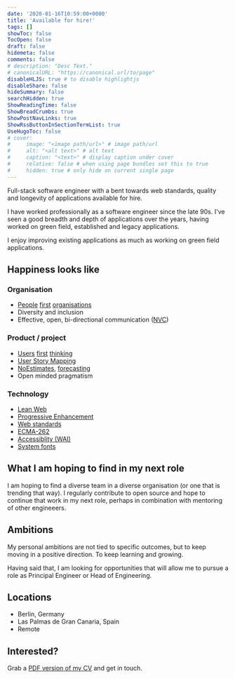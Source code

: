 ```yaml
---
date: '2020-01-16T10:59:00+0000'
title: 'Available for hire!'
tags: []
showToc: false
TocOpen: false
draft: false
hidemeta: false
comments: false
# description: "Desc Text."
# canonicalURL: "https://canonical.url/to/page"
disableHLJS: true # to disable highlightjs
disableShare: false
hideSummary: false
searchHidden: true
ShowReadingTime: false
ShowBreadCrumbs: true
ShowPostNavLinks: true
ShowRssButtonInSectionTermList: true
UseHugoToc: false
# cover:
#     image: "<image path/url>" # image path/url
#     alt: "<alt text>" # alt text
#     caption: "<text>" # display caption under cover
#     relative: false # when using page bundles set this to true
#     hidden: true # only hide on current single page
---
```


Full-stack software engineer with a bent towards web standards, quality and longevity of applications available for hire.

I have worked professionally as a software engineer since the late 90s. I've seen a good breadth and depth of applications over the years, having worked on green field, established and legacy applications.

I enjoy improving existing applications as much as working on green field applications.

## Happiness looks like

### Organisation

* [People][p1] [first][p2] [organisations][p3]
* Diversity and inclusion
* Effective, open, bi-directional communication ([NVC](https://en.wikipedia.org/wiki/Nonviolent_Communication))

### Product / project

* [Users][uf1] [first][uf2] [thinking][uf3]
* [User Story Mapping][usm]
* [NoEstimates][ne], [forecasting][fc]
* Open minded pragmatism

### Technology

* [Lean Web](https://leanweb.dev)
* [Progressive Enhancement](https://en.wikipedia.org/wiki/Progressive_enhancement)
* [Web standards][web-standards]
* [ECMA-262][ecma-262]
* [Accessiblity (WAI)](https://www.w3.org/WAI/)
* [System fonts][sys-font]

## What I am hoping to find in my next role

I am hoping to find a diverse team in a diverse organisation (or one that is trending that way). I regularly contribute to open source and hope to continue that work in my next role, perhaps in combination with mentoring of other engineeers.

## Ambitions

My personal ambitions are not tied to specific outcomes, but to keep moving in a positive direction. To keep learning and growing.

Having said that, I am looking for opportunities that will allow me to pursue a role as Principal Engineer or Head of Engineering.

## Locations

* Berlin, Germany
* Las Palmas de Gran Canaria, Spain
* Remote

## Interested?

Grab a [PDF version of my CV](http://roderick.dk/cv/cv.pdf) and get in touch.

[ecma-262]: https://www.ecma-international.org/ecma-262/
[fc]: https://medium.com/serious-scrum/the-logic-of-noestimates-4238e0be3bb6
[ne]: https://lithespeed.com/throw-agile-estimation-vs-noestimates/
[p1]: https://www.forbes.com/sites/rasmushougaard/2019/03/05/the-power-of-putting-people-first/
[p2]: https://www.inc.com/t-mobile/benefits-of-a-people-first-culture.html
[p3]: https://blog.walkingthetalk.com/archetype-in-focus-the-people-first-culture
[sys-font]: https://css-tricks.com/snippets/css/system-font-stack/
[uf1]: https://producttribe.com/ux-design/user-centered-design-guide
[uf2]: https://www.interaction-design.org/literature/article/5-stages-in-the-design-thinking-process
[uf3]: https://medium.com/@jaf_designer/designing-digital-products-user-first-bbf6be44ac3a
[usm]: https://www.amazon.com/User-Story-Mapping-Discover-Product/dp/1491904909/
[webfonts]: https://webmasters.stackexchange.com/a/60470
[web-standards]: https://en.wikipedia.org/wiki/Web_standards
